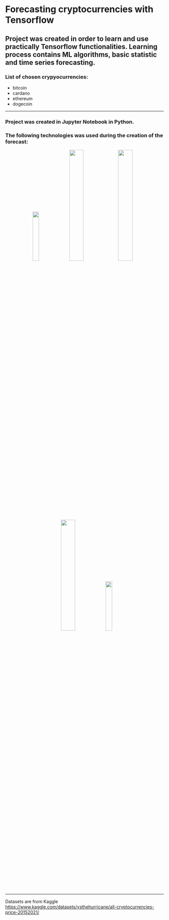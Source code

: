 # Forecasting cryptocurrencies with Tensorflow 
## Project was created in order to learn and use practically Tensorflow functionalities. Learning process contains ML algorithms, basic statistic and time series forecasting.


### List of chosen crypyocurrencies:
* bitcoin
* cardano
* ethereum
* dogecoin

***
### Project was created in Jupyter Notebook in Python.
### The following technologies was used during the creation of the forecast:
<p align="center">
<img src="https://upload.wikimedia.org/wikipedia/commons/thumb/e/ed/Pandas_logo.svg/1200px-Pandas_logo.svg.png" width="20%" height="20%" />
 <img src="https://miro.medium.com/max/765/1*cyXCE-JcBelTyrK-58w6_Q.png" width="30%" height="30%" />
 <img src="https://camo.githubusercontent.com/aeb4f612bd9b40d81c62fcbebd6db44a5d4344b8b962be0138817e18c9c06963/68747470733a2f2f7777772e74656e736f72666c6f772e6f72672f696d616765732f74665f6c6f676f5f686f72697a6f6e74616c2e706e67" width="30%" height="30%" />
<img src="https://matplotlib.org/stable/_images/sphx_glr_logos2_003.png" width="30%" height="30%" />
<img src="https://upload.wikimedia.org/wikipedia/commons/thumb/3/37/Plotly-logo-01-square.png/1200px-Plotly-logo-01-square.png" width="20%" height="20%" />
</p>

***
Datasets are from Kaggle https://www.kaggle.com/datasets/ysthehurricane/all-cryptocurrencies-price-20152021/
